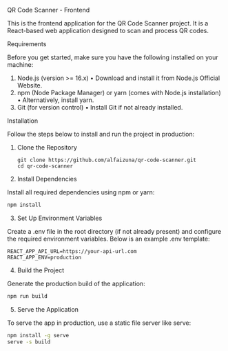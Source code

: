 QR Code Scanner - Frontend

This is the frontend application for the QR Code Scanner project. It is a React-based web application designed to scan and process QR codes.

Requirements

Before you get started, make sure you have the following installed on your machine:
1.	Node.js (version >= 16.x)
•	Download and install it from Node.js Official Website.
2.	npm (Node Package Manager) or yarn (comes with Node.js installation)
•	Alternatively, install yarn.
3.	Git (for version control)
•	Install Git if not already installed.

Installation

Follow the steps below to install and run the project in production:

1. Clone the Repository
   ```
   git clone https://github.com/alfaizuna/qr-code-scanner.git
   cd qr-code-scanner
   ```
2. Install Dependencies

Install all required dependencies using npm or yarn:
```bash
npm install
```

3. Set Up Environment Variables

Create a .env file in the root directory (if not already present) and configure the required environment variables. Below is an example .env template:
```
REACT_APP_API_URL=https://your-api-url.com
REACT_APP_ENV=production
```

4. Build the Project

Generate the production build of the application:
```bash
npm run build
```

5. Serve the Application

To serve the app in production, use a static file server like serve:
```bash
npm install -g serve
serve -s build
```


